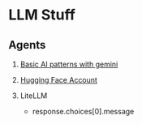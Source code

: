 # LLM Stuff

## Agents

1. [Basic AI patterns with gemini](https://github.com/philschmid/gemini-samples/blob/832cb1cb2528565d6a620d1ae45e2efdd1760207/guides/agentic-pattern.ipynb)
2. [Hugging Face Account](https://huggingface.co/NotebookML)

3. LiteLLM
    - response.choices[0].message